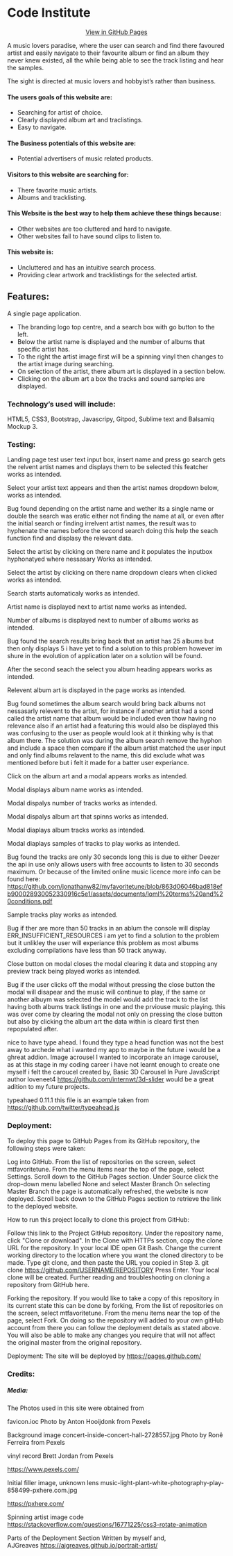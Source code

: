 # Code Institute
<div align="center">
    
[View  in GitHub Pages](https://github.com/jonathanw82/)
</div>

A music lovers paradise, where the user can search and find there favoured artist and easily navigate to their favourite album or find an album they never knew existed, all the while being able to see the track listing and hear the samples.

The sight is directed at music lovers and hobbyist’s rather than business.

#### The users goals of this website are:
* Searching for artist of choice.
* Clearly displayed album art and traclistings.
* Easy to navigate. 

#### The Business potentials of this website are:
* Potential advertisers of music related products.

#### Visitors to this website are searching for:
* There favorite music artists.
* Albums and tracklisting.

#### This Website is the best way to help them achieve these things because:
* Other websites are too cluttered and hard to navigate.
* Other websites fail to have sound clips to listen to.

#### This website is:
* Uncluttered and has an intuitive search process.
* Providing clear artwork and tracklistings for the selected artist.

## Features:
A single page application.
* The branding logo top centre, and a search box with go button to the left.
* Below the artist name is displayed and the number of albums that specific artist has.
* To the right the artist image first will be a spinning vinyl then changes to the artist image during searching.
* On selection of the artist, there album art is displayed in a section below.
* Clicking on the album art a box the tracks and sound samples are displayed. 




### Technology’s used will include:
HTML5, CSS3, Bootstrap, Javascripy, Gitpod, Sublime text and Balsamiq Mockup 3.


### Testing:

Landing page
test user text input box, insert name and press go search gets the relvent artist names and displays them to be selected this featcher works as intended. 

Select your artist text appears and then the artist names dropdown below, works as intended.

Bug found depending on the artist name and wether its a single name or double the search was eratic either not finding the name at all, or even after the initial 
search or finding irrelvent artist names, the result was to hyphenate the names before the second search doing this help the seach function find and displasy the relevant data.

Select the artist by clicking on there name and it populates the inputbox hyphonatyed where nessasary Works as intended.

Select the artist by clicking on there name dropdown clears when clicked works as intended.

Search starts automaticaly works as intended.

Artist name is displayed next to artist name works as intended.

Number of albums is displayed next to number of albums works as intended.

Bug found the search results bring back that an artist has 25 albums but then only displays 5 i have yet to find a solution to this problem however im shure in the evolution of 
application later on a solution will be found.

After the second seach the select you album heading appears works as intended.

Relevent album art is displayed in the page works as intended.

Bug found sometimes the album search would bring back albums not nessasarly relevent to the artist, for instance if another artist had a sond called the artist name that album 
would be included even thow having no relevance also if an artist had a featuring this would also be displayed this was confusing to the user as people would look at it thinking why is that album there.
The solution was during the album search remove the hyphon and include a space then compare if the album artist matched the user input and only find albums relavent to the name, this 
did exclude what was mentioned before but i felt it made for a batter user experiance.

Click on the album art and a modal appears works as intended.

Modal displays album name works as intended.

Modal dispalys number of tracks works as intended.

Modal dispalys album art that spinns works as intended.

Modal diaplays album tracks works as intended.

Modal diaplays samples of tracks to play works as intended.

Bug found the tracks are only 30 seconds long this is due to either Deezer the api in use only allows users with free accounts to listen to 30 seconds maximum.
Or because of the limited online music licence more info can be found here: https://github.com/jonathanw82/myfavoritetune/blob/863d06046bad818efb900028930052330916c5e1/assets/documents/loml%20terms%20and%20conditions.pdf

Sample tracks play works as intended.

Bug if ther are more than 50 tracks in an ablum the console will display ERR_INSUFFICIENT_RESOURCES i am yet to find a solution to the problem but it unlikley the user will 
experiance this problem as most albums excluding compilations have less than 50 track anyway.

Close button on modal closes the modal clearing it data and stopping any preview track being played works as intended.

Bug if the user clicks off the modal without pressing the close button the modal will disapear and the music will continue to play, if the same or another albuym was selected 
the model would add the track to the list having both albums track listings in one and the prviouse music playing. this was over come by clearing the modal not only on pressing 
the close button but also by clicking the album art the data within is cleard first then repopulated after.







 


nice to have 
type ahead.
I found they type a head function was not the best away to archede what i wanted my app to maybe in the future i would be a ghreat addion.
Image acrousel 
I wanted to incorporate an image carousel, as at this stage in my coding career i have not learnt enough to create one myself i felt the 
caroucel created by, Basic 3D Carousel In Pure JavaScript author loveneet4 https://github.com/internwt/3d-slider would be a great adition to my future projects.


typeahaed 0.11.1
this file is an example taken from https://github.com/twitter/typeahead.js

### Deployment:
To deploy this page to GitHub Pages from its GitHub repository, the following steps were taken:

Log into GitHub.
From the list of repositories on the screen, select mtfavoritetune.
From the menu items near the top of the page, select Settings.
Scroll down to the GitHub Pages section.
Under Source click the drop-down menu labelled None and select Master Branch
On selecting Master Branch the page is automatically refreshed, the website is now deployed.
Scroll back down to the GitHub Pages section to retrieve the link to the deployed website.

How to run this project locally
to clone this project from GitHub:

Follow this link to the Project GitHub repository.
Under the repository name, click "Clone or download".
In the Clone with HTTPs section, copy the clone URL for the repository.
In your local IDE open Git Bash.
Change the current working directory to the location where you want the cloned directory to be made.
Type git clone, and then paste the URL you copied in Step 3.
git clone https://github.com/USERNAME/REPOSITORY
Press Enter. Your local clone will be created.
Further reading and troubleshooting on cloning a repository from GitHub here.

Forking the repository.
If you would like to take a copy of this repository in its current state this can be done by forking,
From the list of repositories on the screen, select mtfavoritetune.
From the menu items near the top of the page, select Fork.
On doing so the repository will added to your own gitHub account from there you can follow the deployment 
details as stated above. You will also be able to make any changes you require that will not affect the 
original master from the original repository.

Deployment: The site will be deployed by 
https://pages.github.com/


### Credits:

##### Media:
The Photos used in this site were obtained from

favicon.ioc
Photo by Anton Hooijdonk from Pexels

Background image
concert-inside-concert-hall-2728557.jpg
Photo by Ronê Ferreira from Pexels

vinyl record
Brett Jordan from Pexels

https://www.pexels.com/

Initial filler image,
unknown lens 
music-light-plant-white-photography-play-858499-pxhere.com.jpg

https://pxhere.com/

Spinning artist image code https://stackoverflow.com/questions/16771225/css3-rotate-animation

Parts of the Deployment Section Written by myself and,  
AJGreaves
https://ajgreaves.github.io/portrait-artist/
